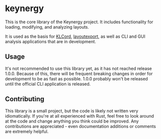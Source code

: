 # keynergy
This is the core library of the Keynergy project. It includes functionality for loading, modifying, and analyzing layouts. 

It is used as the basis for [KLCord](https://github.com/keynergy/klcord), [layoutexport](https://github.com/keynergy/layoutexport), 
as well as CLI and GUI analysis applications that are in development.

## Usage

It's not recommended to use this library yet, as it has not reached release 1.0.0. 
Because of this, there will be frequent breaking changes in order for development to be as fast as possible.
1.0.0 probably won't be released until the official CLI application is released.

## Contributing
This library is a small project, but the code is likely not written very idiomatically. 
If you're at all experienced with Rust, feel free to look around at the code and change anything you think could be improved.
Any contributions are appreciated - even documentation additions or comments are extremely helpful.
